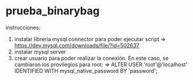 # prueba_binarybag
instrucciones:

1) instalar libreria mysql.connector para poder ejecutar script => https://dev.mysql.com/downloads/file/?id=502637
2) instalar mysql server
3) crear usuario para poder realizar la conexión.
   En este caso, se cambiaron los provilegios para root:
   => ALTER USER 'root'@'localhost' IDENTIFIED WITH mysql_native_password BY 'password';
